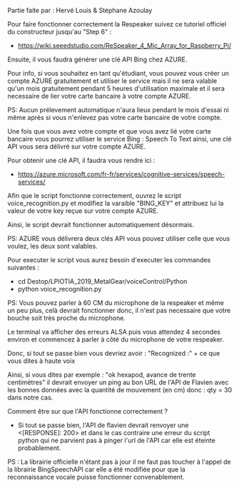 Partie faite par : Hervé Louis & Stéphane Azoulay

Pour faire fonctionner correctement la Respeaker suivez ce tutoriel officiel du constructeur jusqu'au "Step 6" :
- https://wiki.seeedstudio.com/ReSpeaker_4_Mic_Array_for_Raspberry_Pi/

Ensuite, il vous faudra générer une clé API Bing chez AZURE.

Pour info, si vous souhaitez en tant qu'étudiant, vous pouvez vous créer un compte AZURE gratuitement et utiliser le service mais il ne sera
valable qu'un mois gratuitement pendant 5 heures d'utilisation maximale et il sera necessaire de lier votre carte bancaire
à votre compte AZURE.

PS: Aucun prélevement automatique n'aura lieux pendant le mois d'essai ni même après si vous n'enlevez pas votre carte
bancaire de votre compte.

Une fois que vous avez votre compte et que vous avez lié votre carte bancaire vous pourrez utiliser le service Bing : Speech To Text
ainsi, une clé API vous sera délivré sur votre compte AZURE.

Pour obtenir une clé API, il faudra vous rendre ici :
- https://azure.microsoft.com/fr-fr/services/cognitive-services/speech-services/

Afin que le script fonctionne correctement, ouvrez le script voice_recognition.py et modifiez la varaible "BING_KEY" et attribuez lui la
valeur de votre key reçue sur votre compte AZURE.

Ainsi, le script devrait fonctionner automatiquement désormais.

PS: AZURE vous délivrera deux clés API vous pouvez utiliser celle que vous voulez, les deux sont valables.

Pour executer le script vous aurez besoin d'executer les commandes suivantes :

- cd Destop/LPIOTIA_2019_MetalGear/voiceControl/Python
- python voice_recognition.py

PS: Vous pouvez parler à 60 CM du microphone de la respeaker et même un peu plus, celà devrait fonctionner donc, il n'est pas necessaire que votre bouche soit très proche du microphone.

Le terminal va afficher des erreurs ALSA puis vous attendez 4 secondes environ et commencez à parler à côté du microphone de
votre respeaker.

Donc, si tout se passe bien vous devriez avoir : "Recognized :" + ce que vous dites à haute voix

Ainsi, si vous dites par exemple : "ok hexapod, avance de trente centimètres" il devrait envoyer un ping au bon URL de l'API de Flavien
avec les bonnes données avec la quantité de mouvement (en cm) donc : qty = 30 dans notre cas.

Comment être sur que l'API fonctionne correctement ?

- Si tout se passe bien, l'API de flavien devrait renvoyer une <[RESPONSE]: 200> et dans le cas contraire une erreur du script python
qui ne parvient pas à pinger l'url de l'API car elle est éteinte probablement.

PS : La librairie officielle n'étant pas à jour il ne faut pas toucher à l'appel de la librairie BingSpeechAPI car elle a été modifiée
pour que la reconnaissance vocale puisse fonctionner convenablement.
